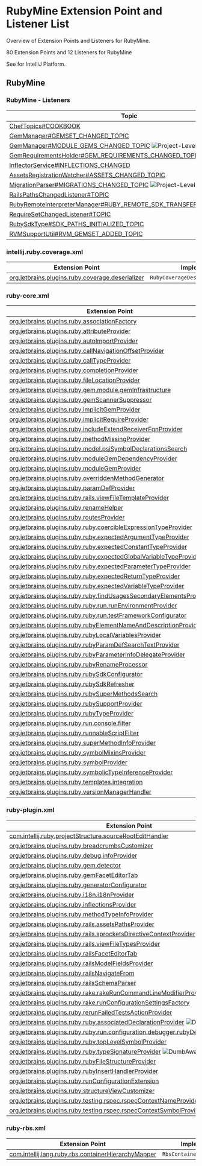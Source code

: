 <!-- Copyright 2000-2024 JetBrains s.r.o. and contributors. Use of this source code is governed by the Apache 2.0 license. -->

<!-- EP List Directory: /ruby/ -->

# RubyMine Extension Point and Listener List

<link-summary>Overview of Extension Points and Listeners for RubyMine.</link-summary>

80 Extension Points and 12 Listeners for RubyMine

See [](intellij_platform_extension_point_list.md) for IntelliJ Platform.

<include from="snippets.md" element-id="ep_list_legend"/>

## RubyMine

### RubyMine - Listeners

| Topic | Listener |
|-------|----------|
| [ChefTopics#COOKBOOK](https://jb.gg/ipe/listeners?topics=org.jetbrains.plugins.ruby.chef.sdk.CookbooksListener)  | `CookbooksListener` |
| [GemManager#GEMSET_CHANGED_TOPIC](https://jb.gg/ipe/listeners?topics=org.jetbrains.plugins.ruby.gem.GemManager.GemSetListener)  | `GemSetListener` |
| [GemManager#MODULE_GEMS_CHANGED_TOPIC](https://jb.gg/ipe/listeners?topics=org.jetbrains.plugins.ruby.gem.GemManager.ModuleGemsListener)  ![Project-Level][project-level] | `ModuleGemsListener` |
| [GemRequirementsHolder#GEM_REQUIREMENTS_CHANGED_TOPIC](https://jb.gg/ipe/listeners?topics=org.jetbrains.plugins.ruby.gem.module.GemRequirementsHolder.RequirementsChangedListener)  ![Project-Level][project-level] | `RequirementsChangedListener` |
| [InflectorService#INFLECTIONS_CHANGED](https://jb.gg/ipe/listeners?topics=org.jetbrains.plugins.ruby.rails.InflectorService.InflectionChanged)  | `InflectionChanged` |
| [AssetsRegistrationWatcher#ASSETS_CHANGED_TOPIC](https://jb.gg/ipe/listeners?topics=org.jetbrains.plugins.ruby.rails.codeInsight.sprockets.assetsPaths.AssetsRegistrationWatcher.AssetsListener)  | `AssetsListener` |
| [MigrationParser#MIGRATIONS_CHANGED_TOPIC](https://jb.gg/ipe/listeners?topics=org.jetbrains.plugins.ruby.rails.database.MigrationParser.MigrationListener)  ![Project-Level][project-level] | `MigrationListener` |
| [RailsPathsChangedListener#TOPIC](https://jb.gg/ipe/listeners?topics=org.jetbrains.plugins.ruby.rails.facet.configuration.RailsPathsChangedListener)  | `RailsPathsChangedListener` |
| [RubyRemoteInterpreterManager#RUBY_REMOTE_SDK_TRANSFER_LISTENER_TOPIC](https://jb.gg/ipe/listeners?topics=org.jetbrains.plugins.ruby.remote.RubyRemoteSdkTransferListener)  | `RubyRemoteSdkTransferListener` |
| [RequireSetChangedListener#TOPIC](https://jb.gg/ipe/listeners?topics=org.jetbrains.plugins.ruby.ruby.codeInsight.symbols.cache.RequiresIndexExtension.RequireSetChangedListener)  | `RequireSetChangedListener` |
| [RubySdkType#SDK_PATHS_INITIALIZED_TOPIC](https://jb.gg/ipe/listeners?topics=org.jetbrains.plugins.ruby.ruby.sdk.RubySdkType.SdkPathsInitializedListener)  | `SdkPathsInitializedListener` |
| [RVMSupportUtil#RVM_GEMSET_ADDED_TOPIC](https://jb.gg/ipe/listeners?topics=org.jetbrains.plugins.ruby.version.management.rvm.RVMSupportUtil.RVMGemsetListener)  | `RVMGemsetListener` |


### intellij.ruby.coverage.xml

| Extension Point | Implementation |
|-----------------|----------------|
| [org.jetbrains.plugins.ruby.coverage.deserializer](https://jb.gg/ipe?extensions=org.jetbrains.plugins.ruby.coverage.deserializer) | `RubyCoverageDeserializationProvider` |

### ruby-core.xml

| Extension Point | Implementation |
|-----------------|----------------|
| [org.jetbrains.plugins.ruby.associationFactory](https://jb.gg/ipe?extensions=org.jetbrains.plugins.ruby.associationFactory) | `AssociationFactory` |
| [org.jetbrains.plugins.ruby.attributeProvider](https://jb.gg/ipe?extensions=org.jetbrains.plugins.ruby.attributeProvider) | `AttributeProvider` |
| [org.jetbrains.plugins.ruby.autoImportProvider](https://jb.gg/ipe?extensions=org.jetbrains.plugins.ruby.autoImportProvider) | `RubyAutoImportProvider` |
| [org.jetbrains.plugins.ruby.callNavigationOffsetProvider](https://jb.gg/ipe?extensions=org.jetbrains.plugins.ruby.callNavigationOffsetProvider) | `StructureCallNavigationOffsetProvider` |
| [org.jetbrains.plugins.ruby.callTypeProvider](https://jb.gg/ipe?extensions=org.jetbrains.plugins.ruby.callTypeProvider) | `RubyCallTypeProvider` |
| [org.jetbrains.plugins.ruby.completionProvider](https://jb.gg/ipe?extensions=org.jetbrains.plugins.ruby.completionProvider) | `RubyCompletionProvider` |
| [org.jetbrains.plugins.ruby.fileLocationProvider](https://jb.gg/ipe?extensions=org.jetbrains.plugins.ruby.fileLocationProvider) | `FileLocationProvider` |
| [org.jetbrains.plugins.ruby.gem.module.gemInfrastructure](https://jb.gg/ipe?extensions=org.jetbrains.plugins.ruby.gem.module.gemInfrastructure) | `GemInfrastructure` |
| [org.jetbrains.plugins.ruby.gemScannerSuppressor](https://jb.gg/ipe?extensions=org.jetbrains.plugins.ruby.gemScannerSuppressor) | `GemScannerSuppressor` |
| [org.jetbrains.plugins.ruby.implicitGemProvider](https://jb.gg/ipe?extensions=org.jetbrains.plugins.ruby.implicitGemProvider) | `ImplicitRequireGemProvider` |
| [org.jetbrains.plugins.ruby.implicitRequireProvider](https://jb.gg/ipe?extensions=org.jetbrains.plugins.ruby.implicitRequireProvider) | `ImplicitRequireProvider` |
| [org.jetbrains.plugins.ruby.includeExtendReceiverFqnProvider](https://jb.gg/ipe?extensions=org.jetbrains.plugins.ruby.includeExtendReceiverFqnProvider) | `RubyIncludeExtendReceiverFqnProvider` |
| [org.jetbrains.plugins.ruby.methodMissingProvider](https://jb.gg/ipe?extensions=org.jetbrains.plugins.ruby.methodMissingProvider) | `MethodMissingProvider` |
| [org.jetbrains.plugins.ruby.model.psiSymbolDeclarationsSearch](https://jb.gg/ipe?extensions=org.jetbrains.plugins.ruby.model.psiSymbolDeclarationsSearch) | [`QueryExecutor`](%gh-ic%/platform/core-api/src/com/intellij/util/QueryExecutor.java) |
| [org.jetbrains.plugins.ruby.moduleGemDependencyProvider](https://jb.gg/ipe?extensions=org.jetbrains.plugins.ruby.moduleGemDependencyProvider) | `ModuleGemDependencyProvider` |
| [org.jetbrains.plugins.ruby.moduleGemProvider](https://jb.gg/ipe?extensions=org.jetbrains.plugins.ruby.moduleGemProvider) | `ModuleGemProvider` |
| [org.jetbrains.plugins.ruby.overriddenMethodGenerator](https://jb.gg/ipe?extensions=org.jetbrains.plugins.ruby.overriddenMethodGenerator) | `OverriddenMethodGenerator` |
| [org.jetbrains.plugins.ruby.paramDefProvider](https://jb.gg/ipe?extensions=org.jetbrains.plugins.ruby.paramDefProvider) | `ParamDefProvider` |
| [org.jetbrains.plugins.ruby.rails.viewFileTemplateProvider](https://jb.gg/ipe?extensions=org.jetbrains.plugins.ruby.rails.viewFileTemplateProvider) | `RailsViewFileTemplateProvider` |
| [org.jetbrains.plugins.ruby.renameHelper](https://jb.gg/ipe?extensions=org.jetbrains.plugins.ruby.renameHelper) | `RubyRenameHelper` |
| [org.jetbrains.plugins.ruby.routesProvider](https://jb.gg/ipe?extensions=org.jetbrains.plugins.ruby.routesProvider) | `RubyRoutesProvider` |
| [org.jetbrains.plugins.ruby.ruby.coercibleExpressionTypeProvider](https://jb.gg/ipe?extensions=org.jetbrains.plugins.ruby.ruby.coercibleExpressionTypeProvider) | `RubyCoercibleExpressionTypeProvider` |
| [org.jetbrains.plugins.ruby.ruby.expectedArgumentTypeProvider](https://jb.gg/ipe?extensions=org.jetbrains.plugins.ruby.ruby.expectedArgumentTypeProvider) | `RubyExpectedArgumentTypeProvider` |
| [org.jetbrains.plugins.ruby.ruby.expectedConstantTypeProvider](https://jb.gg/ipe?extensions=org.jetbrains.plugins.ruby.ruby.expectedConstantTypeProvider) | `RubyExpectedConstantTypeProvider` |
| [org.jetbrains.plugins.ruby.ruby.expectedGlobalVariableTypeProvider](https://jb.gg/ipe?extensions=org.jetbrains.plugins.ruby.ruby.expectedGlobalVariableTypeProvider) | `RubyExpectedGlobalVariableTypeProvider` |
| [org.jetbrains.plugins.ruby.ruby.expectedParameterTypeProvider](https://jb.gg/ipe?extensions=org.jetbrains.plugins.ruby.ruby.expectedParameterTypeProvider) | `RubyExpectedParameterTypeProvider` |
| [org.jetbrains.plugins.ruby.ruby.expectedReturnTypeProvider](https://jb.gg/ipe?extensions=org.jetbrains.plugins.ruby.ruby.expectedReturnTypeProvider) | `RubyExpectedReturnTypeProvider` |
| [org.jetbrains.plugins.ruby.ruby.expectedVariableTypeProvider](https://jb.gg/ipe?extensions=org.jetbrains.plugins.ruby.ruby.expectedVariableTypeProvider) | `RubyExpectedVariableTypeProvider` |
| [org.jetbrains.plugins.ruby.ruby.findUsagesSecondaryElementsProvider](https://jb.gg/ipe?extensions=org.jetbrains.plugins.ruby.ruby.findUsagesSecondaryElementsProvider) | `RubyFindUsagesSecondaryElementsProvider` |
| [org.jetbrains.plugins.ruby.ruby.run.runEnvironmentProvider](https://jb.gg/ipe?extensions=org.jetbrains.plugins.ruby.ruby.run.runEnvironmentProvider) | `RunEnvironmentProvider` |
| [org.jetbrains.plugins.ruby.ruby.run.testFrameworkConfigurator](https://jb.gg/ipe?extensions=org.jetbrains.plugins.ruby.ruby.run.testFrameworkConfigurator) | `TestFrameworkConfigurator` |
| [org.jetbrains.plugins.ruby.rubyElementNameAndDescriptionProvider](https://jb.gg/ipe?extensions=org.jetbrains.plugins.ruby.rubyElementNameAndDescriptionProvider) | `RubyElementNameAndDescriptionProvider` |
| [org.jetbrains.plugins.ruby.rubyLocalVariablesProvider](https://jb.gg/ipe?extensions=org.jetbrains.plugins.ruby.rubyLocalVariablesProvider) | `RubyLocalVariablesProvider` |
| [org.jetbrains.plugins.ruby.rubyParamDefSearchTextProvider](https://jb.gg/ipe?extensions=org.jetbrains.plugins.ruby.rubyParamDefSearchTextProvider) | `RubyParamDefSearchTextProvider` |
| [org.jetbrains.plugins.ruby.rubyParameterInfoDelegateProvider](https://jb.gg/ipe?extensions=org.jetbrains.plugins.ruby.rubyParameterInfoDelegateProvider) | `RubyParameterInfoDelegateProvider` |
| [org.jetbrains.plugins.ruby.rubyRenameProcessor](https://jb.gg/ipe?extensions=org.jetbrains.plugins.ruby.rubyRenameProcessor) | `RenameProcessor` |
| [org.jetbrains.plugins.ruby.rubySdkConfigurator](https://jb.gg/ipe?extensions=org.jetbrains.plugins.ruby.rubySdkConfigurator) | `RubySdkConfigurator` |
| [org.jetbrains.plugins.ruby.rubySdkRefresher](https://jb.gg/ipe?extensions=org.jetbrains.plugins.ruby.rubySdkRefresher) | `SdkRefresher` |
| [org.jetbrains.plugins.ruby.rubySuperMethodsSearch](https://jb.gg/ipe?extensions=org.jetbrains.plugins.ruby.rubySuperMethodsSearch) | [`QueryExecutor`](%gh-ic%/platform/core-api/src/com/intellij/util/QueryExecutor.java) |
| [org.jetbrains.plugins.ruby.rubySupportProvider](https://jb.gg/ipe?extensions=org.jetbrains.plugins.ruby.rubySupportProvider) | `RubySupportProvider` |
| [org.jetbrains.plugins.ruby.rubyTypeProvider](https://jb.gg/ipe?extensions=org.jetbrains.plugins.ruby.rubyTypeProvider) | `RubyTypeProvider` |
| [org.jetbrains.plugins.ruby.run.console.filter](https://jb.gg/ipe?extensions=org.jetbrains.plugins.ruby.run.console.filter) | `RubyConsoleFilterProvider` |
| [org.jetbrains.plugins.ruby.runnableScriptFilter](https://jb.gg/ipe?extensions=org.jetbrains.plugins.ruby.runnableScriptFilter) | `RunnableScriptFilter` |
| [org.jetbrains.plugins.ruby.superMethodInfoProvider](https://jb.gg/ipe?extensions=org.jetbrains.plugins.ruby.superMethodInfoProvider) | `RubySuperMethodInfoProvider` |
| [org.jetbrains.plugins.ruby.symbolMixinsProvider](https://jb.gg/ipe?extensions=org.jetbrains.plugins.ruby.symbolMixinsProvider) | `RubySymbolMixinsProvider` |
| [org.jetbrains.plugins.ruby.symbolProvider](https://jb.gg/ipe?extensions=org.jetbrains.plugins.ruby.symbolProvider) | `RubySymbolProvider` |
| [org.jetbrains.plugins.ruby.symbolicTypeInferenceProvider](https://jb.gg/ipe?extensions=org.jetbrains.plugins.ruby.symbolicTypeInferenceProvider) | `SymbolicTypeInferenceProvider` |
| [org.jetbrains.plugins.ruby.templates.integration](https://jb.gg/ipe?extensions=org.jetbrains.plugins.ruby.templates.integration) | `TemplateIntegration` |
| [org.jetbrains.plugins.ruby.versionManagerHandler](https://jb.gg/ipe?extensions=org.jetbrains.plugins.ruby.versionManagerHandler) | `RubyVersionManagerHandler` |

### ruby-plugin.xml

| Extension Point | Implementation |
|-----------------|----------------|
| [com.intellij.ruby.projectStructure.sourceRootEditHandler](https://jb.gg/ipe?extensions=com.intellij.ruby.projectStructure.sourceRootEditHandler) | `RubyModuleSourceRootEditProvider` |
| [org.jetbrains.plugins.ruby.breadcrumbsCustomizer](https://jb.gg/ipe?extensions=org.jetbrains.plugins.ruby.breadcrumbsCustomizer) | `RubyBreadcrumbsCustomizer` |
| [org.jetbrains.plugins.ruby.debug.infoProvider](https://jb.gg/ipe?extensions=org.jetbrains.plugins.ruby.debug.infoProvider) | `ContextInfoProvider` |
| [org.jetbrains.plugins.ruby.gem.detector](https://jb.gg/ipe?extensions=org.jetbrains.plugins.ruby.gem.detector) | `GemDetector` |
| [org.jetbrains.plugins.ruby.gemFacetEditorTab](https://jb.gg/ipe?extensions=org.jetbrains.plugins.ruby.gemFacetEditorTab) | `GemFacetEditorTabFactory` |
| [org.jetbrains.plugins.ruby.generatorConfigurator](https://jb.gg/ipe?extensions=org.jetbrains.plugins.ruby.generatorConfigurator) | `GeneratorActionConfigurator` |
| [org.jetbrains.plugins.ruby.i18n.i18nProvider](https://jb.gg/ipe?extensions=org.jetbrains.plugins.ruby.i18n.i18nProvider) | `I18nProvider` |
| [org.jetbrains.plugins.ruby.inflectionsProvider](https://jb.gg/ipe?extensions=org.jetbrains.plugins.ruby.inflectionsProvider) | `RubyInflectionsProvider` |
| [org.jetbrains.plugins.ruby.methodTypeInfoProvider](https://jb.gg/ipe?extensions=org.jetbrains.plugins.ruby.methodTypeInfoProvider) | `RubyMethodTypeInfoProvider` |
| [org.jetbrains.plugins.ruby.rails.assetsPathsProvider](https://jb.gg/ipe?extensions=org.jetbrains.plugins.ruby.rails.assetsPathsProvider) | `SprocketAssetsPathProvider` |
| [org.jetbrains.plugins.ruby.rails.sprocketsDirectiveContextProvider](https://jb.gg/ipe?extensions=org.jetbrains.plugins.ruby.rails.sprocketsDirectiveContextProvider) | `SprocketsDirectiveContextProvider` |
| [org.jetbrains.plugins.ruby.rails.viewFileTypesProvider](https://jb.gg/ipe?extensions=org.jetbrains.plugins.ruby.rails.viewFileTypesProvider) | `RailsViewFileTypesProvider` |
| [org.jetbrains.plugins.ruby.railsFacetEditorTab](https://jb.gg/ipe?extensions=org.jetbrains.plugins.ruby.railsFacetEditorTab) | `FacetEditorTabFactory` |
| [org.jetbrains.plugins.ruby.railsModelFieldsProvider](https://jb.gg/ipe?extensions=org.jetbrains.plugins.ruby.railsModelFieldsProvider) | `RailsModelFieldsProvider` |
| [org.jetbrains.plugins.ruby.railsNavigateFrom](https://jb.gg/ipe?extensions=org.jetbrains.plugins.ruby.railsNavigateFrom) | `RailsNavigateFromProvider` |
| [org.jetbrains.plugins.ruby.railsSchemaParser](https://jb.gg/ipe?extensions=org.jetbrains.plugins.ruby.railsSchemaParser) | `RailsSchemaParser` |
| [org.jetbrains.plugins.ruby.rake.rakeRunCommandLineModifierProvider](https://jb.gg/ipe?extensions=org.jetbrains.plugins.ruby.rake.rakeRunCommandLineModifierProvider) | `RakeRunCommandLineModifierProvider` |
| [org.jetbrains.plugins.ruby.rake.runConfigurationSettingsFactory](https://jb.gg/ipe?extensions=org.jetbrains.plugins.ruby.rake.runConfigurationSettingsFactory) | `RakeRunConfigurationSettingsFactory` |
| [org.jetbrains.plugins.ruby.rerunFailedTestsActionProvider](https://jb.gg/ipe?extensions=org.jetbrains.plugins.ruby.rerunFailedTestsActionProvider) | `RubyRerunFailedTestsProvider` |
| [org.jetbrains.plugins.ruby.ruby.associatedDeclarationProvider](https://jb.gg/ipe?extensions=org.jetbrains.plugins.ruby.ruby.associatedDeclarationProvider) ![DumbAware][dumb-aware] | `RubyAssociatedDeclarationProvider` |
| [org.jetbrains.plugins.ruby.ruby.run.configuration.debugger.rubyDebugHelperFactory](https://jb.gg/ipe?extensions=org.jetbrains.plugins.ruby.ruby.run.configuration.debugger.rubyDebugHelperFactory) | `RubyDebugHelperFactory` |
| [org.jetbrains.plugins.ruby.ruby.topLevelSymbolProvider](https://jb.gg/ipe?extensions=org.jetbrains.plugins.ruby.ruby.topLevelSymbolProvider) | `RubyTopLevelSymbolProvider` |
| [org.jetbrains.plugins.ruby.ruby.typeSignatureProvider](https://jb.gg/ipe?extensions=org.jetbrains.plugins.ruby.ruby.typeSignatureProvider) ![DumbAware][dumb-aware] | `RubyTypeSignatureProvider` |
| [org.jetbrains.plugins.ruby.rubyFileStructureProvider](https://jb.gg/ipe?extensions=org.jetbrains.plugins.ruby.rubyFileStructureProvider) | `RubyFileStructureViewProvider` |
| [org.jetbrains.plugins.ruby.rubyInsertHandlerProvider](https://jb.gg/ipe?extensions=org.jetbrains.plugins.ruby.rubyInsertHandlerProvider) | `RubyInsertHandlerProvider` |
| [org.jetbrains.plugins.ruby.runConfigurationExtension](https://jb.gg/ipe?extensions=org.jetbrains.plugins.ruby.runConfigurationExtension) | `RubyRunConfigurationExtension` |
| [org.jetbrains.plugins.ruby.structureViewCustomizer](https://jb.gg/ipe?extensions=org.jetbrains.plugins.ruby.structureViewCustomizer) | `RubyStructureViewCustomizer` |
| [org.jetbrains.plugins.ruby.testing.rspec.rspecContextNameProvider](https://jb.gg/ipe?extensions=org.jetbrains.plugins.ruby.testing.rspec.rspecContextNameProvider) | `RSpecContextNameProvider` |
| [org.jetbrains.plugins.ruby.testing.rspec.rspecContextSymbolProvider](https://jb.gg/ipe?extensions=org.jetbrains.plugins.ruby.testing.rspec.rspecContextSymbolProvider) | `RSpecContextSymbolProvider` |

### ruby-rbs.xml

| Extension Point | Implementation |
|-----------------|----------------|
| [com.intellij.lang.ruby.rbs.containerHierarchyMapper](https://jb.gg/ipe?extensions=com.intellij.lang.ruby.rbs.containerHierarchyMapper) | `RbsContainerHierarchyMapper` |

[deprecated]: https://img.shields.io/badge/-Deprecated-lightgrey?style=flat-square
[removal]: https://img.shields.io/badge/-Removal-red?style=flat-square
[obsolete]: https://img.shields.io/badge/-Obsolete-grey?style=flat-square
[experimental]: https://img.shields.io/badge/-Experimental-violet?style=flat-square
[internal]: https://img.shields.io/badge/-Internal-darkred?style=flat-square
[project-level]: https://img.shields.io/badge/-Project--Level-blue?style=flat-square
[non-dynamic]: https://img.shields.io/badge/-Non--Dynamic-orange?style=flat-square
[dumb-aware]: https://img.shields.io/badge/-DumbAware-darkgreen?style=flat-square
